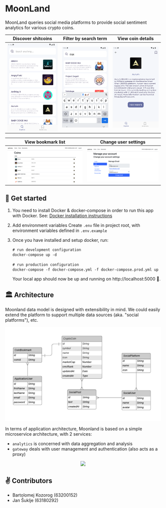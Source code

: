 # MoonLand

MoonLand queries social media platforms to provide social sentiment analytics for various crypto coins.

| Discover shitcoins          | Filter by search term    | View coin details              |
|-----------------------------|------------------------------|--------------------------------|
| ![](./images/coin-list.png) | ![](./images/coin-search.png) | ![](./images/coin-details.png) |

| View bookmark list              | Change user settings           | 
|---------------------------------|--------------------------------|
| ![](./images/web-bookmarks.png) | ![](./images/web-settings.png) |

## 👋 Get started

1. You need to install Docker & docker-compose in order to run this app with Docker. 
See: [Docker installation instructions](https://www.docker.com/get-started)

2. Add environment variables
Create `.env` file in project root, with environment variables defined in `.env.example`

3. Once you have installed and setup docker, run:
    ```shell
   # run development configuration
    docker-compose up -d
   
   # run production configuration
   docker-compose -f docker-compose.yml -f docker-compose.prod.yml up
    ```
   
   Your local app should now be up and running on http://localhost:5000 🥳.

## 🏛 Architecture

Moonland data model is designed with extensibility in mind. We could easily extend the platform to support multiple data sources (aka. "social platforms"), etc.

![](./images/data-model.png)

In terms of application architecture, Moonland is based on a simple microservice architecture, with 2 services:
- `analytics` is concerned with data aggregation and analysis
- `gateway` deals with user management and authentication (also acts as a proxy)

<p align="center">
    <img src="https://user-images.githubusercontent.com/36109955/143024077-9d8a4e2e-ddc7-49ed-8f1c-0f5e6b812a1b.png" width="700" />
</p>

## ✌️ Contributors

- Bartolomej Kozorog (63200152)
- Jan Šuklje (63180292)
